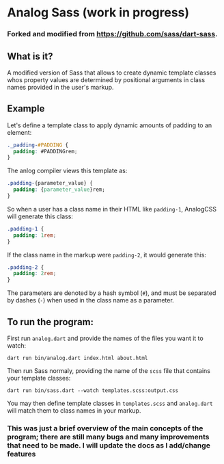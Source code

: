 


# Analog Sass (work in progress)
### Forked and modified from https://github.com/sass/dart-sass.


## What is it?
A modified version of Sass that allows to create dynamic template classes whos 
property values are determined by positional arguments in class names provided in the user's markup.  

## Example
Let's define a template class to apply dynamic amounts of padding to an element:
```SCSS
._padding-#PADDING {
  padding: #PADDINGrem;
}
```

The anlog compiler views this template as: 
```CSS
.padding-{parameter_value} {
  padding: {parameter_value}rem;
}
```

So when a user has a class name in their HTML like `padding-1`, AnalogCSS will generate this class:  
```CSS
.padding-1 {
  padding: 1rem;
}
```

If the class name in the markup were `padding-2`, it would generate this:  
```CSS
.padding-2 {
  padding: 2rem;
}
```

The parameters are denoted by a hash symbol (`#`), and must be separated by dashes (`-`) when used in the class name as a parameter.  

## To run the program:
First run `analog.dart` and provide the names of the files you want it to watch:  
```
dart run bin/analog.dart index.html about.html
```

Then run Sass normaly, providing the name of the `scss` file that contains your template classes:  
```
dart run bin/sass.dart --watch templates.scss:output.css
```

You may then define template classes in `templates.scss` and `analog.dart` will match them to class names in your markup.

### This was just a brief overview of the main concepts of the program; there are still many bugs and many improvements that need to be made. I will update the docs as I add/change features 
